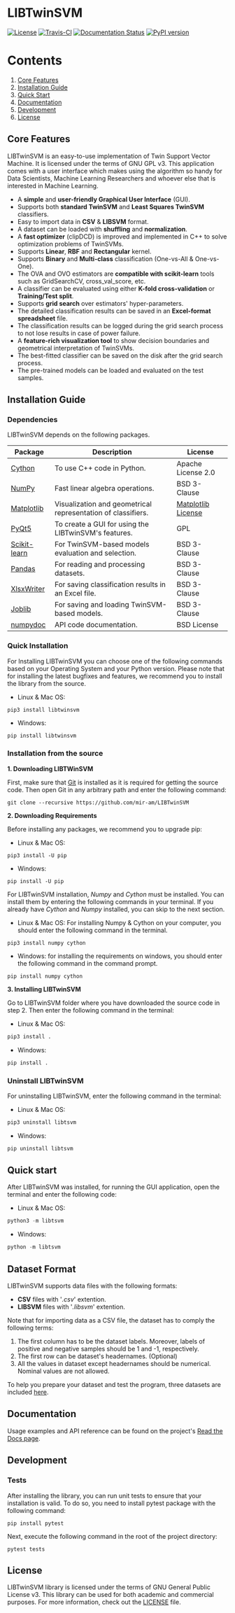 # LIBTwinSVM
<a href="https://opensource.org/licenses/GPL-3.0"><img src="https://img.shields.io/badge/License-GPL%20v3-blue.svg" alt="License"></a>
<a href="https://travis-ci.org/mir-am/LIBTwinSVM"><img src="https://api.travis-ci.org/mir-am/LIBTwinSVM.svg?branch=master" alt="Travis-CI"></a>
[![Documentation Status](https://readthedocs.org/projects/libtwinsvm/badge/?version=latest)](https://libtwinsvm.readthedocs.io/en/latest/?badge=latest)
[![PyPI version](https://badge.fury.io/py/LIBTwinSVM.svg)](https://badge.fury.io/py/LIBTwinSVM)


# Contents
1. [Core Features](#core-features)
2. [Installation Guide](#installation-guide)
3. [Quick Start](#quick-start)
4. [Documentation](#documentation)
5. [Development]() 
6. [License](#license)

## Core Features
LIBTwinSVM is an easy-to-use implementation of Twin Support Vector Machine.  It is licensed under the terms of GNU GPL v3. This application comes with a user interface which makes using the algorithm so handy for Data Scientists, Machine Learning Researchers and whoever else that is interested in Machine Learning.
<br>

- A **simple** and **user-friendly Graphical User Interface** (GUI).
- Supports both **standard TwinSVM** and **Least Squares TwinSVM** classifiers.
- Easy to import data in **CSV** & **LIBSVM** format.
- A dataset can be loaded with **shuffling** and **normalization**.
- A **fast optimizer** (clipDCD) is improved and implemented in C++ to solve optimization problems of TwinSVMs.
- Supports **Linear**, **RBF** and **Rectangular** kernel.
- Supports **Binary** and **Multi-class** classification (One-vs-All & One-vs-One).
- The OVA and OVO estimators are **compatible with scikit-learn** tools such as GridSearchCV, cross_val_score, etc.
- A classifier can be evaluated using either **K-fold cross-validation** or **Training/Test split**.
- Supports **grid search** over estimators' hyper-parameters.
- The detailed classification results can be saved in an **Excel-format spreadsheet** file.
- The classification results can be logged during the grid search process to not lose results in case of power failure.
- A **feature-rich visualization tool** to show decision boundaries and geometrical interpretation of TwinSVMs.
- The best-fitted classifier can be saved on the disk after the grid search process.
- The pre-trained models can be loaded and evaluated on the test samples.


## Installation Guide
### Dependencies

LIBTwinSVM depends on the following packages.

|   Package                                      |                      Description                               |       License         |
| ---------------------------------------------- | -------------------------------------------------------------- | --------------------- |
| [Cython](https://cython.org/)                  |  To use C++ code in Python.                                    | Apache License 2.0    |
| [NumPy](https://www.numpy.org/)                |  Fast linear algebra operations.                               | BSD 3-Clause          | 
| [Matplotlib](https://matplotlib.org/)          |  Visualization and geometrical representation of classifiers.  | [Matplotlib License](https://matplotlib.org/users/license.html)                    |
| [PyQt5](https://www.riverbankcomputing.com/software/pyqt/intro)  | To create a GUI for using the LIBTwinSVM's features.| GPL |
| [Scikit-learn](https://scikit-learn.org/)      | For TwinSVM-based models evaluation and selection.             | BSD 3-Clause |
| [Pandas](https://pandas.pydata.org/)           | For reading and processing datasets.                           | BSD 3-Clause |
| [XlsxWriter](https://xlsxwriter.readthedocs.io/) | For saving classification results in an Excel file.          | BSD 3-Clause |
| [Joblib](https://joblib.readthedocs.io)   | For saving and loading TwinSVM-based models.                   | BSD 3-Clause |
| [numpydoc](https://numpydoc.readthedocs.io/en/latest/) | API code documentation.                                | BSD License  |


### Quick Installation

For Installing LIBTwinSVM you can choose one of the following commands based on your Operating System and your Python version. Please note that for installing the latest bugfixes and features, we recommend you to install the library from the source. 

* Linux & Mac OS:
```
pip3 install libtwinsvm
```

* Windows:
```python
pip install libtwinsvm
```

### Installation from the source

**1.  Downloading LIBTWinSVM**

First, make sure that [Git](https://git-scm.com/) is installed as it is required for getting the source code. Then open Git in any arbitrary path and enter the following command:

```
git clone --recursive https://github.com/mir-am/LIBTwinSVM
```

**2. Downloading Requirements**

Before installing any packages, we recommend you to upgrade pip:

* Linux & Mac OS:
```
pip3 install -U pip
```

* Windows:
```
pip install -U pip
```

For LIBTwinSVM installation, *Numpy* and *Cython* must be installed. You can install them by entering the following commands in your terminal. If you already have *Cython* and *Numpy* installed, you can skip to the next section.

* Linux & Mac OS: For installing Numpy & Cython on your computer, you should enter the following command in the terminal.
```
pip3 install numpy cython
```

* Windows: for installing the requirements on windows, you should enter the following command in the command prompt. 
```
pip install numpy cython
```

**3. Installing LIBTwinSVM**

Go to LIBTwinSVM folder where you have downloaded the source code in step 2. Then enter the following command in the terminal:

* Linux & Mac OS:
```python
pip3 install .
```
* Windows:
```python
pip install .
```

### Uninstall LIBTwinSVM

For uninstalling LIBTwinSVM, enter the following command in the terminal:

* Linux & Mac OS:
```python
pip3 uninstall libtsvm
```
* Windows:
```python
pip uninstall libtsvm
```

## Quick start

After LIBTwinSVM was installed, for running the GUI application, open the terminal and enter the following code:
* Linux & Mac OS:
```python
python3 -m libtsvm
```
* Windows:
```python
python -m libtsvm
```
## Dataset Format 

LIBTwinSVM supports data files with the following formats:
- **CSV** files with '*.csv*' extention.
- **LIBSVM** files with '*.libsvm*' extention.

Note that for importing data as a CSV file, the dataset has to comply the following terms: 
1. The first column has to be the dataset labels. Moreover, labels of positive and negative samples should be 1 and -1, respectively.
2. The first row can be dataset's headernames. (Optional)
3. All the values in dataset except headernames should be numerical. Nominal values are not allowed. <br/>

To help you prepare your dataset and test the program, three datasets are included [here](https://github.com/mir-am/LIBTwinSVM/tree/master/dataset).

## Documentation
Usage examples and API reference can be found on the project's [Read the Docs page](https://libtwinsvm.readthedocs.io/en/latest/). 

## Development
### Tests
After installing the library, you can run unit tests to ensure that your installation is valid. To do so, you need to install pytest package with the following command:

```
pip install pytest
```

Next, execute the following command in the root of the project directory:

```
pytest tests
```

## License
LIBTwinSVM library is licensed under the terms of GNU General Public License v3. This library can be used for both academic and commercial purposes. For more information, check out the [LICENSE](https://github.com/mir-am/LIBTwinSVM/blob/master/LICENSE.txt) file.
